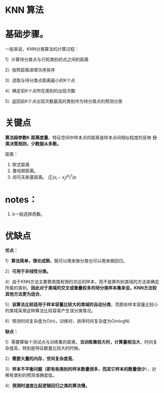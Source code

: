 # KNN 算法


# 基础步骤。

一般来说，KNN分类算法的计算过程：

1）计算待分类点与已知类别的点之间的距离

2）按照距离递增次序排序

3）选取与待分类点距离最小的K个点

4）确定前K个点所在类别的出现次数

5）返回前K个点出现次数最高的类别作为待分类点的预测分类

# 关键点
**算法超参数K**
**距离度量**，特征空间中样本点的距离是样本点间相似程度的反映
**分类决策规则，少数服从多数。**

距离：
1. 欧式距离
2. 曼哈顿距离。
3. 闵可夫斯基距离。 $(\sum(x_i-x_j) ^p) ^1/p$

# notes：
1. k一般选择奇数。

# 优缺点
**优点：**

1）**算法简单，理论成熟**，既可以用来做分类也可以用来做回归。

2）**可用于非线性分类。**

4）由于KNN方法主要靠周围有限的邻近的样本，而不是靠判别类域的方法来确定所属的类别，**因此对于类域的交叉或重叠较多的待分类样本集来说，KNN方法较其他方法更为适合**。

5）**该算法比较适用于样本容量比较大的类域的自动分类**，而那些样本容量比较小的类域采用这种算法比较容易产生误分类情况。

6）预测时间复杂度为O(n)，训练时，排序时间复杂度为O(nlogN)

**缺点：**

1）需要算每个测试点与训练集的距离，**当训练集较大时，计算量相当大**，时间复杂度高，特别是特征数量比较大的时候。

2）**需要大量的内存，空间复杂度高**。

3）**样本不平衡问题（即有些类别的样本数量很多，而其它样本的数量很少**），对稀有类别的预测准确度低。

4）**预测时速度比起逻辑回归之类的算法慢。**

